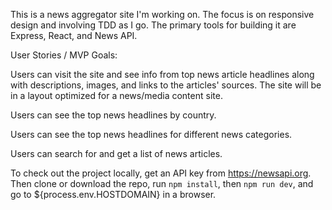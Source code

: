 This is a news aggregator site I'm working on.  The focus is on responsive design and involving TDD as I go.  The primary tools for building it are Express, React, and News API.

User Stories / MVP Goals:

Users can visit the site and see info from top news article headlines along with descriptions, images, and links to the articles' sources. The site will be in a layout optimized for a news/media content site.

Users can see the top news headlines by country.

Users can see the top news headlines for different news categories.

Users can search for and get a list of news articles.

To check out the project locally, get an API key from https://newsapi.org.  Then clone or download the repo, run `npm install`, then `npm run dev`, and go to ${process.env.HOSTDOMAIN} in a browser.
